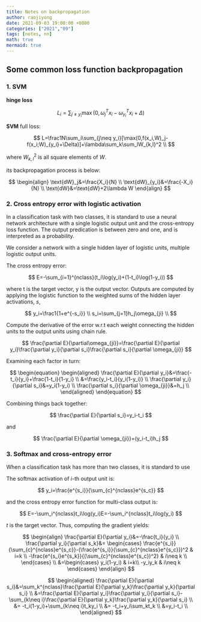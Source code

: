 ```yaml
---
title: Notes on backpropagation
author: raojiyong
date: 2021-09-03 19:00:00 +0800
categories: ["2021","09"]
tags: [notes, nn]
math: true
mermaid: true
---
```


## Some common loss function backpropagation

### 1. SVM

**hinge loss**

$$
L_i=\sum_{j\neq y_i}\max(0,\omega_j^Tx_i-\omega_{y_i}^Tx_i+\Delta)
$$


**SVM** full loss:

$$
L=\frac1N\sum_i\sum_{j\neq y_i}[\max(0,f(x_i,W)_j-f(x_i;W)_{y_i}+\Delta)]+\lambda\sum_k\sum_lW_{k,l}^2 \\
$$


where $W_{k,l}^2$ is all square elements of $W$.

its backpropagation process is below:


$$
\begin{align}
\text{dW}_j&=\frac{X_i}{N} \\
\text{dW}_{y_i}&=\frac{-X_i}{N} \\
\text{dW}&=\text{dW}+2\lambda W
\end{align}
$$

### 2.  Cross entropy error with logistic activation

In a classification task with two classes, it is standard to use a neural network architecture with a single logistic output unit and the cross-entropy loss function. The output predication is between zero and one, and is interpreted as a probability.

We consider a network with a single hidden layer of logistic units, multiple logistic output units.

The cross entropy error:


$$
E=-\sum_{i=1}^{nclass}(t_i\log(y_i)+(1-t_i)\log(1-y_i))
$$


where $\text{t}$ is the target vector, $\text{y}$ is the output vector. Outputs are computed by applying the logistic function to the weighted sums of the hidden layer activations, $s$,


$$
y_i=\frac1{1+e^{-s_i}} \\
s_i=\sum_{j=1}h_j\omega_{ji} \\
$$


Compute the derivative of the error w.r.t each weight connecting the hidden units to the output units using chain rule.

$$
\frac{\partial E}{\partial\omega_{ji}}=\frac{\partial E}{\partial y_i}\frac{\partial y_i}{\partial s_i}\frac{\partial s_i}{\partial \omega_{ji}}
$$


Examining each factor in turn:

$$
\begin{equation}
\begin{aligned}
\frac{\partial E}{\partial y_i}&=\frac{-t_i}{y_i}+\frac{1-t_i}{1-y_i} \\
&=\frac{y_i-t_i}{y_i(1-y_i)} \\
\frac{\partial y_i}{\partial s_i}&=y_i(1-y_i) \\
\frac{\partial s_i}{\partial \omega_{ji}}&=h_j \\
\end{aligned}
\end{equation}
$$


Combining things back together:

$$
\frac{\partial E}{\partial s_i}=y_i-t_i
$$


and

$$
\frac{\partial E}{\partial \omega_{ji}}=(y_i-t_i)h_j
$$


### 3. Softmax and cross-entropy error

When a classification task has more than two classes, it is standard to use

The softmax activation of $i$-th output unit is:


$$
y_i=\frac{e^{s_i}}{\sum_{c}^{nclass}e^{s_c}}
$$


and the cross entropy error function for multi-class output is:

$$
E=-\sum_i^{nclass}t_i\log(y_i)E=-\sum_i^{nclass}t_i\log(y_i)
$$

$t$ is the target vector. Thus, computing the gradient yields:


$$
\begin{align}
\frac{\partial E}{\partial y_i}&=-\frac{t_i}{y_i} \\
\frac{\partial y_i}{\partial s_k}&=
\begin{cases}
\frac{e^{s_i}}{\sum_{c}^{nclass}e^{s_c}}-(\frac{e^{s_i}}{\sum_{c}^{nclass}e^{s_c}})^2 & i=k \\
-\frac{e^{s_i}e^{s_k}}{(\sum_{c}^{nclass}e^{s_c})^2} & i\neq k \\
\end{cases}
\\ &=\begin{cases}
y_i(1-y_i) & i=k\\
-y_iy_k & i\neq k
\end{cases}
\end{align}
$$

$$
\begin{aligned}
\frac{\partial E}{\partial s_i}&=\sum_k^{nclass}\frac{\partial E}{\partial y_k}\frac{\partial y_k}{\partial s_i} \\
&=\frac{\partial E}{\partial y_i}\frac{\partial y_i}{\partial s_i}-\sum_{k\neq i}\frac{\partial E}{\partial y_k}\frac{\partial y_k}{\partial s_i} \\
&= -t_i(1-y_i)+\sum_{k\neq i}t_ky_i \\
&= -t_i+y_i\sum_kt_k \\
&=y_i-t_i \\
\end{aligned}
$$



